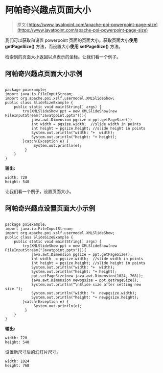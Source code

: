 # 阿帕奇兴趣点页面大小

> 原文:[https://www.javatpoint.com/apache-poi-powerpoint-page-size](https://www.javatpoint.com/apache-poi-powerpoint-page-size)

我们可以获取和设置 powerpoint 页面的页面大小。获取页面大小**使用 getPageSize()** 方法，而设置大小**使用 setPageSize()** 方法。

检索到的页面大小返回以点表示的坐标。让我们看一个例子。

## 阿帕奇兴趣点页面大小示例

```

package poiexample;
import java.io.FileInputStream;
import org.apache.poi.xslf.usermodel.XMLSlideShow;
public class SlideSizeExample {
	public static void main(String[] args) {
		try(XMLSlideShow ppt = new XMLSlideShow(new FileInputStream("Javatpoint.pptx"))){
		    java.awt.Dimension pgsize = ppt.getPageSize();
		    int width = pgsize.width;  //slide width in points
		    int height = pgsize.height; //slide height in points
		    System.out.println("width: "+  width);
		    System.out.println("height: "+ height);
		}catch(Exception e) {
			 System.out.println(e);
		 }
	}
}

```

**输出:**

```
width: 720
height: 540

```

让我们看一个例子，设置页面大小。

## 阿帕奇兴趣点设置页面大小示例

```

package poiexample;
import java.io.FileInputStream;
import org.apache.poi.xslf.usermodel.XMLSlideShow;
public class SlideSizeExample {
	public static void main(String[] args) {
		try(XMLSlideShow ppt = new XMLSlideShow(new FileInputStream("Javatpoint.pptx"))){
		    java.awt.Dimension pgsize = ppt.getPageSize();
		    int width  = pgsize.width;  //slide width in points
		    int height = pgsize.height; //slide height in points
		    System.out.println("width: "+  width);
		    System.out.println("height: "+ height);
		    ppt.setPageSize(new java.awt.Dimension(1024, 768));
		    java.awt.Dimension newpgsize = ppt.getPageSize();
		    System.out.println("\nSlide size after setting new size.");
		    System.out.println("width: "+  newpgsize.width);
		    System.out.println("height: "+ newpgsize.height);
		}catch(Exception e) {
			 System.out.println(e);
		 }
	}
}

```

**输出:**

```
width: 720
height: 540

```

设置新尺寸后的幻灯片尺寸。

```
width: 1024
height: 768

```